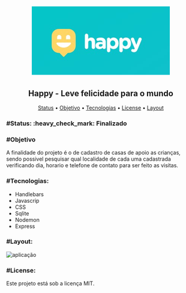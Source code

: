 <h1 align= "center">
<img   src="https://github.com/BrunoArrais/nlw3/blob/main/img/banner.jpg" alt="IconHappy">

<h2 align="center"> Happy - Leve felicidade para o mundo</h2>

<p align="center">
 <a href="#status">Status</a> •
 <a href="#objetivo">Objetivo</a> •
  <a href="#tecnologias">Tecnologias</a> • 
 <a href="#license">License</a> •
 <a href="#layout">Layout</a>
 

</p>

<h3>#Status:  :heavy_check_mark: Finalizado</h3>

<h3>#Objetivo</h3>
A finalidade do projeto é o de cadastro de casas de apoio as crianças, sendo possivel pesquisar qual localidade de cada uma cadastrada verificando dia, horario e telefone de contato para ser feito as visitas.

<h3>#Tecnologias:</h3>
<ul>
  <li>Handlebars</li>
 <li> Javascrip</li>
  <li>CSS</li>
  <li>Sqlite</li>
  <li>Nodemon</li>
  <li>Express</li>
</ul>

<h3>#Layout:</h3>

<img   src="https://github.com/BrunoArrais/nlw3/blob/main/img/20201109_194320.gif" alt="aplicação">

<h3>#License:</h3>
Este projeto está sob a licença MIT.
